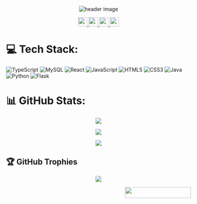 
<p align="center">
  <img src="https://media-exp1.licdn.com/dms/image/D5616AQEMy4G7U4dThQ/profile-displaybackgroundimage-shrink_350_1400/0/1670574176712?e=1675900800&v=beta&t=WJ5UtG_rnYgU1tPNVYAhexgcAcvY1Dh4GFu6IDBsKZ8" alt="header image"/>
</p>

<p align="center">
  <a href="https://twitter.com/Pr17anshu">
    <img src="https://img.shields.io/badge/-Twitter-03a9fc" height=25/>
  </a>
   <a href="https://itspriyanshu.vercel.app/">
    <img src="https://img.shields.io/badge/-Portfolio-fcc203" height=25/>
  </a>
  <a href="https://www.linkedin.com/in/priyanshu-maurya/">
    <img src="https://img.shields.io/badge/-Linkedin-0681bf" height=25/>
  </a>
   <a href="mailto:pr17anshu@gmail.com">
    <img src="https://img.shields.io/badge/-Email-0bb806" height=25/>
  </a>
</p>

<!-- > **Let my projects speak about me** -->

<!-- ## Projects 👨‍💻


### <img src="https://ytmp.itsvg.in/PicsArt_11-13-11.55.52.png" width="16px" />  YTMP : YouTube Music Player 
[YTMP : YouTube Music Player]() is the First and the Only YouTube Music Player that lets you play any youtube video as audio with tons of features such as Background play, Playlist merger, No Ads, and many more for free while saving up to 98% of your data.

### <img src="https://capturemytweet.in/logo.png" width="16px" />  Capture my Tweet
Presenting [Capture my Tweet]() , Turn your tweets into wonderful images and post them anywhere! Tons of Features and Customisations, all for free ! 

### <img src="https://metaseo.itsvg.in/logo.png" width="16px" />  metaSEO : Meta tags for best SEO
[metaSEO]() lets you generate meta tags in one click for the best SEO of your website, rank high in search results, and appear unique when someone shares your link!

### <img src="https://visitcount.itsvg.in/logo.png" width="16px" />  Visit Count Pro
[Visit Count Pro]() is More than just a Visit Counter. Best Customization, Realtime Analytics, Best No-Code Solution, Works everywhere, all for free !

### <img src="https://gprm.itsvg.in/logo.png" width="16px" />  GPRM : GitHub Profile ReadMe Maker
[GPRM]() is the Best Profile Generator, Create your perfect GitHub Profile ReadMe in the best possible way. Lots of features and tools included, all for free !

### <img src="https://blazeup.itsvg.in/logo.png" width="16px" /> BlazeUp
[BlazeUp]() provides Blazzzing fast responses directly to your inbox. Endless Integrations, Countless awesome things to do with BlazeUp. -->


# 💻 Tech Stack:
![TypeScript](https://img.shields.io/badge/typescript-%23007ACC.svg?style=for-the-badge&logo=typescript&logoColor=white) 
![MySQL](https://img.shields.io/badge/mysql-%2300f.svg?style=for-the-badge&logo=mysql&logoColor=white) ![React](https://img.shields.io/badge/react-%2320232a.svg?style=for-the-badge&logo=react&logoColor=%2361DAFB) 
![JavaScript](https://img.shields.io/badge/javascript-%23323330.svg?style=for-the-badge&logo=javascript&logoColor=%23F7DF1E) 
![HTML5](https://img.shields.io/badge/html5-%23E34F26.svg?style=for-the-badge&logo=html5&logoColor=white) ![CSS3](https://img.shields.io/badge/css3-%231572B6.svg?style=for-the-badge&logo=css3&logoColor=white) ![Java](https://img.shields.io/badge/java-%23ED8B00.svg?style=for-the-badge&logo=java&logoColor=white) ![Python](https://img.shields.io/badge/python-3670A0?style=for-the-badge&logo=python&logoColor=ffdd54) ![Flask](https://img.shields.io/badge/flask-%23000.svg?style=for-the-badge&logo=flask&logoColor=white)


# 📊 GitHub Stats:

<p align="center">
<img src="https://github-readme-stats.vercel.app/api?username=PriyansuMaurya&theme=dark&hide_border=false&include_all_commits=true&count_private=true" />
</p>


<p align="center">
<img src="https://github-readme-streak-stats.herokuapp.com/?user=PriyansuMaurya&theme=dark&hide_border=false" />
</p>

<p align="center">
<img src="https://github-readme-stats.vercel.app/api/top-langs/?username=PriyansuMaurya&theme=dark&hide_border=false&include_all_commits=true&count_private=true&layout=compact" />
</p>



## 🏆 GitHub Trophies

<p align="center">
<img src="https://github-profile-trophy.vercel.app/?username=PriyansuMaurya&theme=discord&no-frame=false&no-bg=false&margin-w=4" />
</p>


<!-- ``` java
if (codeWorking){
            while (codeQuality < perfectCode){
                codeQuality++;
            }
        }
``` -->


<p align="right">
  <a href="https://visitcount.itsvg.in">
    <img src="https://visitcount.itsvg.in/api?id=PriyansuMaurya&icon=8&color=9" height=30 width=180/>
  </a>
</p>
<!-- <p align="center">
  <br/>
 ||||||||||||------------^v^v^v^v^v^v^v^v^v^v^v^v^v^v^v^v^v^v^v^v^v^v^v^v^v^v^v^v^v^------------||||||||||||
</p> -->


